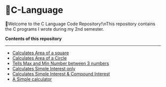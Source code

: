<h1>🎯C-Language</h1>
<p>🫧Welcome to the C Language Code Repository!\nThis repository contains the C programs I wrote during my 2nd semester.</p>
<p><b>Contents of this repository</b></p>
<hr>
<ul>
  <li><a href="https://github.com/anjanakri/C-Language/blob/main/AreaOfSqaure.c">Calculates Area of a square</a></li>
  <li><a href="https://github.com/anjanakri/C-Language/blob/main/AreaofCircle.c">Calculates Area of a Circle</a></li>
  <li><a href="https://github.com/anjanakri/C-Language/blob/main/MaxMin.c">Tells Max and Min Number between 3 numbers</a></li>
  <li><a href="https://github.com/anjanakri/C-Language/blob/main/SI.c">Calculates Simple Interest only</a></li>
  <li><a href="https://github.com/anjanakri/C-Language/blob/main/SICI.c">Calculates Simple Interest & Compound Interest</a></li>
  <li><a href="https://github.com/anjanakri/C-Language/blob/main/calculator.c">A Simple calculator</a></li>
</ul>
